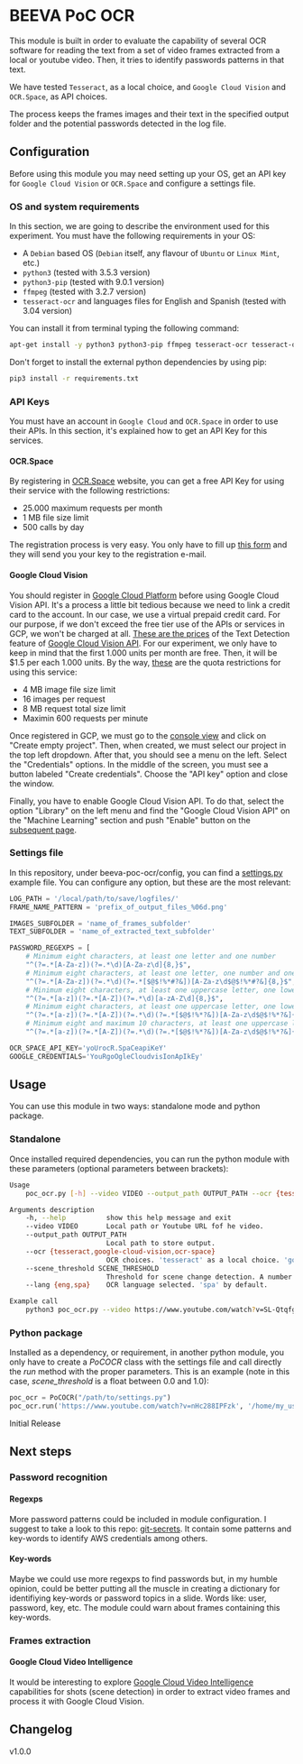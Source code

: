 # BEEVA PoC OCR

This module is built in order to evaluate the capability of several OCR software for reading the text from a set of video frames extracted from a local or youtube video. Then, it tries to identify passwords patterns in that text.

We have tested `Tesseract`, as a local choice, and `Google Cloud Vision` and `OCR.Space`, as API choices.

The process keeps the frames images and their text in the specified output folder and the potential passwords detected in the log file.

## Configuration

Before using this module you may need setting up your OS, get an API key for `Google Cloud Vision` or `OCR.Space` and configure a settings file.

### OS and system requirements

In this section, we are going to describe the environment used for this experiment. You must have the following requirements in your OS:

* A `Debian` based OS (`Debian` itself, any flavour of `Ubuntu` or `Linux Mint`, etc.)
* `python3` (tested with 3.5.3 version)
* `python3-pip` (tested with 9.0.1 version)
* `ffmpeg` (tested with 3.2.7 version)
* `tesseract-ocr` and languages files for English and Spanish (tested with 3.04 version)

You can install it from terminal typing the following command:

```bash
apt-get install -y python3 python3-pip ffmpeg tesseract-ocr tesseract-ocr-eng tesseract-ocr-spa libtesseract-dev
```
Don't forget to install the external python dependencies by using pip:

```bash
pip3 install -r requirements.txt
```

### API Keys

You must have an account in `Google Cloud` and `OCR.Space` in order to use their APIs. In this section, it's explained how to get an API Key for this services.

#### OCR.Space

By registering in [OCR.Space](https://ocr.space/ocrapi) website, you can get a free API Key for using their service with the following restrictions:

* 25.000 maximum requests per month
* 1 MB file size limit
* 500 calls by day

The registration process is very easy. You only have to fill up [this form](http://space.us11.list-manage1.com/subscribe?u=ce17e59f5b68a2fd3542801fd&id=252aee70a1) and they will send you your key to the registration e-mail.

#### Google Cloud Vision

You should register in [Google Cloud Platform](https://cloud.google.com/) before using Google Cloud Vision API. It's a process a little bit tedious because we need to link a credit card to the account. In our case, we use a virtual prepaid credit card. For our purpose, if we don't exceed the free tier use of the APIs or services in GCP, we won't be charged at all. [These are the prices](https://cloud.google.com/vision/pricing) of the Text Detection feature of [Google Cloud Vision API](https://cloud.google.com/vision/). For our experiment, we only have to keep in mind that the first 1.000 units per month are free. Then, it will be $1.5 per each 1.000 units. By the way, [these](https://cloud.google.com/vision/quotas) are the quota restrictions for using this service:

* 4 MB image file size limit
* 16 images per request
* 8 MB request total size limit
* Maximin 600 requests per minute

Once registered in GCP, we must go to the [console view](https://console.cloud.google.com/start) and click on "Create empty project". Then, when created, we must select our project in the top left dropdown. After that, you should see a menu on the left. Select the "Credentials" options. In the middle of the screen, you must see a button labeled "Create credentials". Choose the "API key" option and close the window.

Finally, you have to enable Google Cloud Vision API. To do that, select the option "Library" on the left menu and find the "Google Cloud Vision API" on the "Machine Learning" section and push "Enable" button on the [subsequent page](https://console.cloud.google.com/apis/library/vision.googleapis.com/). 

### Settings file

In this repository, under beeva-poc-ocr/config, you can find a [settings.py](https://github.com/beeva-luismesa/beeva-poc-ocr/blob/master/beeva-poc-ocr/config/settings.py) example file. You can configure any option, but these are the most relevant:

```python
LOG_PATH = '/local/path/to/save/logfiles/'
FRAME_NAME_PATTERN = 'prefix_of_output_files_%06d.png'

IMAGES_SUBFOLDER = 'name_of_frames_subfolder'
TEXT_SUBFOLDER = 'name_of_extracted_text_subfolder'

PASSWORD_REGEXPS = [
    # Minimum eight characters, at least one letter and one number
    "^(?=.*[A-Za-z])(?=.*\d)[A-Za-z\d]{8,}$",
    # Minimum eight characters, at least one letter, one number and one special character
    "^(?=.*[A-Za-z])(?=.*\d)(?=.*[$@$!%*#?&])[A-Za-z\d$@$!%*#?&]{8,}$",
    # Minimum eight characters, at least one uppercase letter, one lowercase letter and one number
    "^(?=.*[a-z])(?=.*[A-Z])(?=.*\d)[a-zA-Z\d]{8,}$",
    # Minimum eight characters, at least one uppercase letter, one lowercase letter, one number and one special character
    "^(?=.*[a-z])(?=.*[A-Z])(?=.*\d)(?=.*[$@$!%*?&])[A-Za-z\d$@$!%*?&]{8,}",
    # Minimum eight and maximum 10 characters, at least one uppercase letter, one lowercase letter, one number and one special character
    "^(?=.*[a-z])(?=.*[A-Z])(?=.*\d)(?=.*[$@$!%*?&])[A-Za-z\d$@$!%*?&]{8,10}"]

OCR_SPACE_API_KEY='yoUrocR.SpaCeapiKeY'
GOOGLE_CREDENTIALS='YouRgoOgleCloudvisIonApIkEy'
```

## Usage

You can use this module in two ways: standalone mode and python package.

### Standalone

Once installed required dependencies, you can run the python module with these parameters (optional parameters between brackets):

```bash
Usage
	poc_ocr.py [-h] --video VIDEO --output_path OUTPUT_PATH --ocr {tesseract,google-cloud-vision,ocr-space} [--scene_threshold SCENE_THRESHOLD] [--lang {eng,spa}]

Arguments description	
	-h, --help          show this help message and exit
	--video VIDEO       Local path or Youtube URL fof he video.
	--output_path OUTPUT_PATH
	                    Local path to store output.
	--ocr {tesseract,google-cloud-vision,ocr-space}
	                    OCR choices. 'tesseract' as a local choice. 'google-cloud-vision' and 'ocr-space' as an external API choices.
	--scene_threshold SCENE_THRESHOLD
                        Threshold for scene change detection. A number between 0 and 100. Default: 10.
	--lang {eng,spa}    OCR language selected. 'spa' by default.

Example call
	python3 poc_ocr.py --video https://www.youtube.com/watch?v=SL-QtqfgqTI --output_path /home/luismesa/Escritorio/demo_ocr/ --ocr google-cloud-vision --scene_threshold 10 --lang spa

```

### Python package

Installed as a dependency, or requirement, in another python module, you only have to create a *PoCOCR* class with the settings file and call directly the *run* method with the proper parameters. This is an example (note in this case, *scene_threshold* is a float between 0.0 and 1.0):
 
```python
poc_ocr = PoCOCR("/path/to/settings.py")
poc_ocr.run('https://www.youtube.com/watch?v=nHc288IPFzk', '/home/my_user/desktop', 0.1, 'ocr-space', 'spa')
```

Initial Release

## Next steps

### Password recognition

#### Regexps

More password patterns could be included in module configuration. I suggest to take a look to this repo: [git-secrets](https://github.com/awslabs/git-secrets). It contain some patterns and key-words to identify AWS credentials among others.

#### Key-words

Maybe we could use more regexps to find passwords but, in my humble opinion, could be better putting all the muscle in creating a dictionary for identifiying key-words or password topics in a slide. Words like: user, password, key, etc. The module could warn about frames containing this key-words.

### Frames extraction

#### Google Cloud Video Intelligence

It would be interesting to explore [Google Cloud Video Intelligence](https://cloud.google.com/video-intelligence) capabilities for shots (scene detection) in order to extract video frames and process it with Google Cloud Vision.

## Changelog

v1.0.0